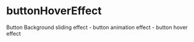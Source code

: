 # buttonHoverEffect
Button Background sliding effect - button animation effect - button hover effect
